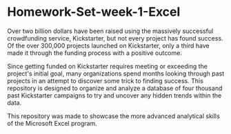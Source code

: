 # Homework-Set-week-1-Excel
Over two billion dollars have been raised using the massively successful crowdfunding service, Kickstarter, but not every project has found success. Of the over 300,000 projects launched on Kickstarter, only a third have made it through the funding process with a positive outcome.

Since getting funded on Kickstarter requires meeting or exceeding the project's initial goal, many organizations spend months looking through past projects in an attempt to discover some trick to finding success. This repository is designed to organize and analyze a database of four thousand past Kickstarter campaigns to try and uncover any hidden trends within the data.

This repository was made to showcase the more advanced analytical skills of the Microsoft Excel program. 
